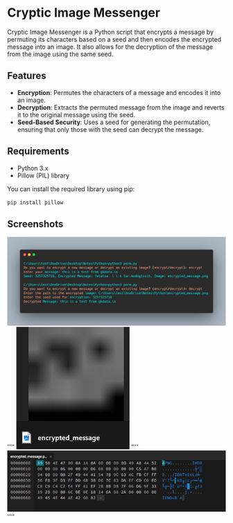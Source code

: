 # Cryptic Image Messenger

Cryptic Image Messenger is a Python script that encrypts a message by permuting its characters based on a seed and then encodes the encrypted message into an image. It also allows for the decryption of the message from the image using the same seed.

## Features

- **Encryption**: Permutes the characters of a message and encodes it into an image.
- **Decryption**: Extracts the permuted message from the image and reverts it to the original message using the seed.
- **Seed-Based Security**: Uses a seed for generating the permutation, ensuring that only those with the seed can decrypt the message.

## Requirements

- Python 3.x
- Pillow (PIL) library

You can install the required library using pip:
```bash
pip install pillow
```

## Screenshots

![Screenshot #1](https://github.com/gkdataio/Cryptic-Image-Messenger/blob/2ec807e181c492a55a4806c4f1df44f5db5688de/screenshot1.png)
''''
![Screenshot #2](https://github.com/gkdataio/Cryptic-Image-Messenger/blob/2ec807e181c492a55a4806c4f1df44f5db5688de/screenshot2.png)
''''
![Screenshot #3](https://github.com/gkdataio/Cryptic-Image-Messenger/blob/2ec807e181c492a55a4806c4f1df44f5db5688de/screenshot3.png)
''''

